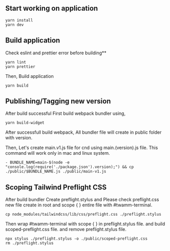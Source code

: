 ## **Start working on application**

```
yarn install
yarn dev
```

## **Build application**

Check eslint and prettier error before building**

```
yarn lint
yarn prettier
```

Then, Build application

```
yarn build
```

## **Publishing/Tagging new version**

After build successful First build webpack bundler using, 

```
yarn build-widget
```
After successfull build webpack, All bundler file will create in public folder with version.

Then, Let's create main.v1.js file for cnd using main.(version).js file. This command will work only in mac and linux system.

```
- BUNDLE_NAME=main-$(node -e "console.log(require('./package.json').version);") && cp ./public/$BUNDLE_NAME.js ./public/main-v1.js
```

## **Scoping Tailwind Preflight CSS**

 After build bundler Create preflight.stylus and Please check preflight.css new file create in root and scope { } entire file with #twamm-terminal.

```
cp node_modules/tailwindcss/lib/css/preflight.css ./preflight.stylus
```

Then wrap #twamm-terminal  with scope { } in preflight.stylus file. and build scoped-preflight.css file. and remove preflight.stylus file.

```
npx stylus ./preflight.stylus -o ./public/scoped-preflight.css
rm ./preflight.stylus
```


